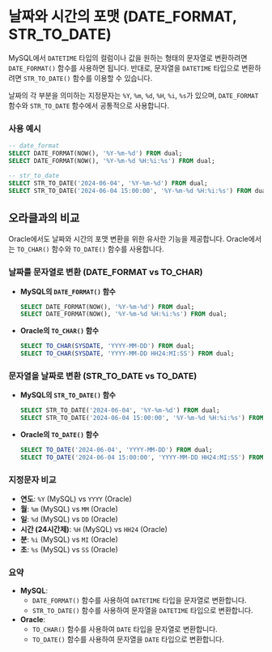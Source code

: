 # 날짜와 시간의 포맷 (DATE_FORMAT, STR_TO_DATE)

MySQL에서 `DATETIME` 타입의 컬럼이나 값을 원하는 형태의 문자열로 변환하려면 `DATE_FORMAT()` 함수를 사용하면 됩니다. 반대로, 문자열을 `DATETIME` 타입으로 변환하려면 `STR_TO_DATE()` 함수를 이용할 수 있습니다.

날짜의 각 부분을 의미하는 지정문자는 `%Y`, `%m`, `%d`, `%H`, `%i`, `%s`가 있으며, `DATE_FORMAT` 함수와 `STR_TO_DATE` 함수에서 공통적으로 사용합니다.

### 사용 예시

```sql
-- date_format
SELECT DATE_FORMAT(NOW(), '%Y-%m-%d') FROM dual;
SELECT DATE_FORMAT(NOW(), '%Y-%m-%d %H:%i:%s') FROM dual;

-- str_to_date
SELECT STR_TO_DATE('2024-06-04', '%Y-%m-%d') FROM dual;
SELECT STR_TO_DATE('2024-06-04 15:00:00', '%Y-%m-%d %H:%i:%s') FROM dual;
```

## 오라클과의 비교

Oracle에서도 날짜와 시간의 포맷 변환을 위한 유사한 기능을 제공합니다. Oracle에서는 `TO_CHAR()` 함수와 `TO_DATE()` 함수를 사용합니다.

### 날짜를 문자열로 변환 (DATE_FORMAT vs TO_CHAR)

- **MySQL의 `DATE_FORMAT()` 함수**

  ```sql
  SELECT DATE_FORMAT(NOW(), '%Y-%m-%d') FROM dual;
  SELECT DATE_FORMAT(NOW(), '%Y-%m-%d %H:%i:%s') FROM dual;
  ```

- **Oracle의 `TO_CHAR()` 함수**

  ```sql
  SELECT TO_CHAR(SYSDATE, 'YYYY-MM-DD') FROM dual;
  SELECT TO_CHAR(SYSDATE, 'YYYY-MM-DD HH24:MI:SS') FROM dual;
  ```

### 문자열을 날짜로 변환 (STR_TO_DATE vs TO_DATE)

- **MySQL의 `STR_TO_DATE()` 함수**

  ```sql
  SELECT STR_TO_DATE('2024-06-04', '%Y-%m-%d') FROM dual;
  SELECT STR_TO_DATE('2024-06-04 15:00:00', '%Y-%m-%d %H:%i:%s') FROM dual;
  ```

- **Oracle의 `TO_DATE()` 함수**

  ```sql
  SELECT TO_DATE('2024-06-04', 'YYYY-MM-DD') FROM dual;
  SELECT TO_DATE('2024-06-04 15:00:00', 'YYYY-MM-DD HH24:MI:SS') FROM dual;
  ```

### 지정문자 비교

- **연도**: `%Y` (MySQL) vs `YYYY` (Oracle)
- **월**: `%m` (MySQL) vs `MM` (Oracle)
- **일**: `%d` (MySQL) vs `DD` (Oracle)
- **시간 (24시간제)**: `%H` (MySQL) vs `HH24` (Oracle)
- **분**: `%i` (MySQL) vs `MI` (Oracle)
- **초**: `%s` (MySQL) vs `SS` (Oracle)

### 요약

- **MySQL**:
    - `DATE_FORMAT()` 함수를 사용하여 `DATETIME` 타입을 문자열로 변환합니다.
    - `STR_TO_DATE()` 함수를 사용하여 문자열을 `DATETIME` 타입으로 변환합니다.
- **Oracle**:
    - `TO_CHAR()` 함수를 사용하여 `DATE` 타입을 문자열로 변환합니다.
    - `TO_DATE()` 함수를 사용하여 문자열을 `DATE` 타입으로 변환합니다.

